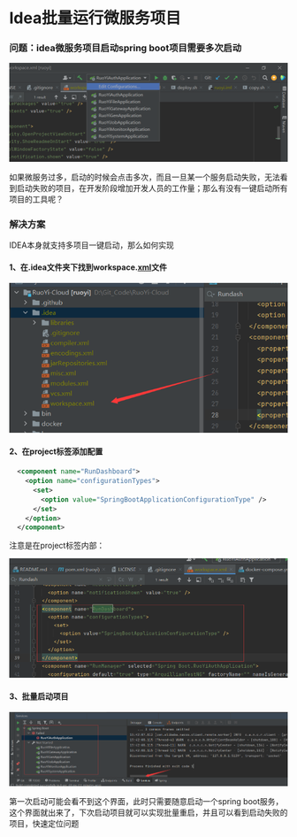# Idea批量运行微服务项目


<!--more-->

### 问题：idea微服务项目启动spring boot项目需要多次启动

![image-20221002154441694](/IDEA/image-20221002154441694.png)

如果微服务过多，启动的时候会点击多次，而且一旦某一个服务启动失败，无法看到启动失败的项目，在开发阶段增加开发人员的工作量；那么有没有一键启动所有项目的工具呢？

### 解决方案

IDEA本身就支持多项目一键启动，那么如何实现

#### 1、在.idea文件夹下找到workspace.[xml](https://so.csdn.net/so/search?q=xml&spm=1001.2101.3001.7020)文件

![image-20221002155119274](/IDEA/image-20221002155119274.png)

#### 2、在project标签添加配置

```xml
  <component name="RunDashboard">
    <option name="configurationTypes">
      <set>
        <option value="SpringBootApplicationConfigurationType" />
      </set>
    </option>
  </component>
```

注意是在project标签内部：

![image-20221002155225422](/IDEA/image-20221002155225422.png)

#### 3、批量启动项目

![image-20221002155405654](/IDEA/image-20221002155405654.png)

第一次启动可能会看不到这个界面，此时只需要随意启动一个spring boot服务，这个界面就出来了，下次启动项目就可以实现批量重启，并且可以看到启动失败的项目，快速定位问题
